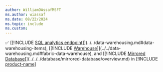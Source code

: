 ```yaml
---
author: WilliamDAssafMSFT
ms.author: wiassaf
ms.date: 08/22/2024
ms.topic: include
ms.custom:
---
```

&#x2705; [[!INCLUDE [SQL analytics endpoint](../fabric-se.md)]](../../data-warehousing.md#data-warehousing-items), [[!INCLUDE [Warehouse](../fabric-dw.md)]](../../data-warehousing.md#fabric-data-warehouse), and [[!INCLUDE [Mirrored Database](../../../database/includes/fabric-mirroreddb.md)]](../../../database/mirrored-database/overview.md) in [!INCLUDE [product-name](../../../includes/product-name.md)]
